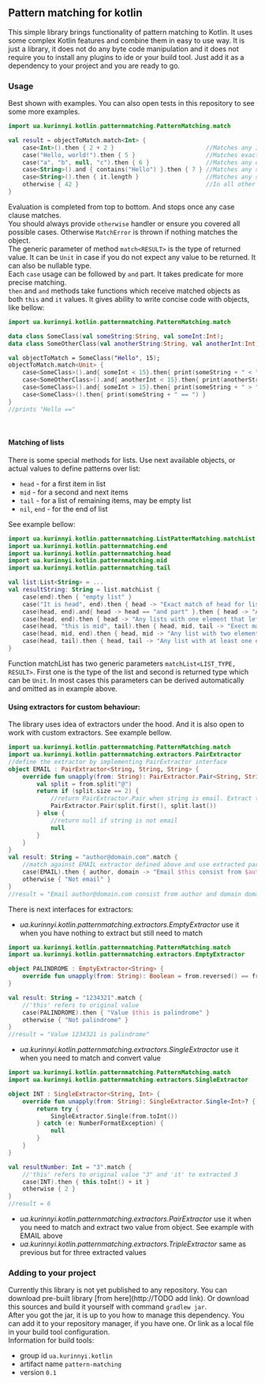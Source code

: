 ## Pattern matching for kotlin

This simple library brings functionality of pattern matching to Kotlin.
It uses some complex Kotlin features and combine them in easy to use way.
It is just a library, it does not do any byte code manipulation and it does not
require you to install any plugins to ide or your build tool. 
Just add it as a dependency to your project and you are ready to go.

### Usage
Best shown with examples. 
You can also open tests in this repository to see some more examples. 
```kotlin
import ua.kurinnyi.kotlin.patternmatching.PatternMatching.match

val result = objectToMatch.match<Int> {
    case<Int>().then { 2 + 2 }                          //Matches any Int, returns 4
    case("Hello, world!").then { 5 }                    //Matches exact string "Hello world!"
    case("a", "b", null, "c").then { 6 }                //Matches any of the set "a", "b", "c" or null. Yes you can call match method on null
    case<String>().and { contains("Hello") }.then { 7 } //Matches any string with additional guard that it contains word "Hello"
    case<String>().then { it.length }                   //Matches any string that didn't matched before. Returns the size of this string
    otherwise { 42 }                                    //In all other cases
}
```
Evaluation is completed from top to bottom. 
And stops once any case clause matches.<br>
You should always provide `otherwise` handler or ensure you covered 
all possible cases. Otherwise `MatchError` is thrown if nothing matches the object.
<br>
The generic parameter of method `match<RESULT>` is the type of returned value.
It can be `Unit` in case if you do not expect any value to be returned.
It can also be nullable type.
<br>
Each `case` usage can be followed by `and` part. 
It takes predicate for more precise matching.
<br>
`then` and `and` methods take functions which receive matched objects 
as both `this` and `it` values. It gives ability 
to write concise code with objects, like bellow:
```kotlin
import ua.kurinnyi.kotlin.patternmatching.PatternMatching.match

data class SomeClass(val someString:String, val someInt:Int);
data class SomeOtherClass(val anotherString:String, val anotherInt:Int);

val objectToMatch = SomeClass("Hello", 15);
objectToMatch.match<Unit> {
    case<SomeClass>().and{ someInt < 15}.then{ print(someString + " < ") }
    case<SomeOtherClass>().and{ anotherInt < 15}.then{ print(anotherString + " other class") }
    case<SomeClass>().and{ someInt > 15}.then{ print(someString + " > ") }
    case<SomeClass>().then{ print(someString + " == ") }
}
//prints "Hello =="
```
<br>

#### Matching of lists
There is some special methods for lists.
Use next available objects, or actual values to define patterns over list: 
* `head` - for a first item in list
* `mid` - for a second and next items 
* `tail` - for a list of remaining items, may be empty list
* `nil`, `end` - for the end of list

See example bellow:
```kotlin
import ua.kurinnyi.kotlin.patternmatching.ListPatterMatching.matchList
import ua.kurinnyi.kotlin.patternmatching.end
import ua.kurinnyi.kotlin.patternmatching.head
import ua.kurinnyi.kotlin.patternmatching.mid
import ua.kurinnyi.kotlin.patternmatching.tail

val list:List<String> = ... 
val resultString: String = list.matchList {                                                                                          //Bellow patterns match this examples:
    case(end).then { "empty list" }                                                                                                  // []
    case("It is head", end).then { head -> "Exact match of head for list with one element" }                                         // ["It is head"]
    case(head, end).and{ head -> head == "and part" }.then { head -> "Any list with one element with aditional guard" }              // ["and part"]
    case(head, end).then { head -> "Any lists with one element that left" }                                                          // ["whatever"]
    case(head, "this is mid", tail).then { head, mid, tail -> "Exect math of second element for list with at least two elements" }   // ["this is head", "this is mid", "whatever else"]
    case(head, mid, end).then { head, mid -> "Any list with two elements" }                                                          // ["two", "elements"]
    case(head, tail).then { head, tail -> "Any list with at least one element" }                                                     // ["a", "b", "c", "d"]
}
```
Function matchList has two generic parameters `matchList<LIST_TYPE, RESULT>`. 
First one is the type of the list and second is returned type which can be `Unit`. 
In most cases this parameters can be derived automatically and omitted as in example above.  

#### Using extractors for custom behaviour:
The library uses idea of extractors under the hood. 
And it is also open to work with custom extractors. 
See example bellow.
```kotlin
import ua.kurinnyi.kotlin.patternmatching.PatternMatching.match
import ua.kurinnyi.kotlin.patternmatching.extractors.PairExtractor
//define the extractor by implementing PairExtractor interface
object EMAIL : PairExtractor<String, String, String> {
    override fun unapply(from: String): PairExtractor.Pair<String, String>? {
        val split = from.split("@")
        return if (split.size == 2) {
            //return PairExtractor.Pair when string is email. Extract two parts from the email
            PairExtractor.Pair(split.first(), split.last())
        } else {
            //return null if string is not email
            null
        }
    }
}
val result: String = "author@domain.com".match {
    //match against EMAIL extractor defined above and use extracted parts
    case(EMAIL).then { author, domain -> "Email $this consist from $author and domain $domain" }
    otherwise { "Not email" }
}
//result = "Email author@domain.com consist from author and domain domain.com"
```
There is next interfaces for extractors:
* *ua.kurinnyi.kotlin.patternmatching.extractors.EmptyExtractor* 
use it when you have nothing to extract but still need to match
```kotlin
import ua.kurinnyi.kotlin.patternmatching.PatternMatching.match
import ua.kurinnyi.kotlin.patternmatching.extractors.EmptyExtractor

object PALINDROME : EmptyExtractor<String> {
    override fun unapply(from: String): Boolean = from.reversed() == from
}

val result: String = "1234321".match {
    //'this' refers to original value
    case(PALINDROME).then { "Value $this is palindrome" }
    otherwise { "Not palindrome" }
}
//result = "Value 1234321 is palindrome"
```
* *ua.kurinnyi.kotlin.patternmatching.extractors.SingleExtractor*
use it when you need to match and convert value
```kotlin
import ua.kurinnyi.kotlin.patternmatching.PatternMatching.match
import ua.kurinnyi.kotlin.patternmatching.extractors.SingleExtractor

object INT : SingleExtractor<String, Int> {
    override fun unapply(from: String): SingleExtractor.Single<Int>? {
        return try {
            SingleExtractor.Single(from.toInt())
        } catch (e: NumberFormatException) {
            null
        }
    }
}

val resultNumber: Int = "3".match {
    //'this' refers to original value "3" and 'it' to extracted 3
    case(INT).then { this.toInt() + it }
    otherwise { 2 }
}
//result = 6
```
* *ua.kurinnyi.kotlin.patternmatching.extractors.PairExtractor*
 use it when you need to match and extract two value from object. 
 See example with EMAIL above
* *ua.kurinnyi.kotlin.patternmatching.extractors.TripleExtractor*
 same as previous but for three extracted values


### Adding to your project
Currently this library is not yet published to any repository.
You can download pre-built library [from here](http://TODO add link).
Or download this sources and build it yourself with command `gradlew jar`.
<br>
After you got the jar, it is up to you how to manage this dependency. 
You can add it to your repository manager, if you have one.
Or link as a local file in your build tool configuration.
<br> 
Information for build tools:
* group id      `ua.kurinnyi.kotlin` 
* artifact name `pattern-matching` 
* version        `0.1` 
 